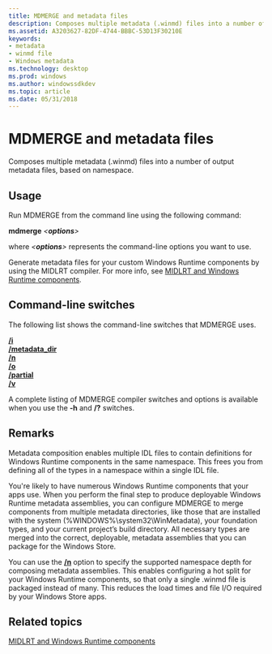 ```yaml
---
title: MDMERGE and metadata files
description: Composes multiple metadata (.winmd) files into a number of output metadata files, based on namespace.
ms.assetid: A3203627-82DF-4744-BBBC-53D13F30210E
keywords:
- metadata
- winmd file
- Windows metadata
ms.technology: desktop
ms.prod: windows
ms.author: windowssdkdev
ms.topic: article
ms.date: 05/31/2018
---
```


# MDMERGE and metadata files

Composes multiple metadata (.winmd) files into a number of output metadata files, based on namespace.

## Usage

Run MDMERGE from the command line using the following command:

**mdmerge** *<***options***&gt;*

where *<***options***&gt;* represents the command-line options you want to use.

Generate metadata files for your custom Windows Runtime components by using the MIDLRT compiler. For more info, see [MIDLRT and Windows Runtime components](midlrt-and-windows-runtime-components.md).

## Command-line switches

The following list shows the command-line switches that MDMERGE uses.

<dl>

[**/i**](-mdmerge-i.md)  
[**/metadata\_dir**](-mdmerge-metadata-dir.md)  
[**/n**](-mdmerge-n.md)  
[**/o**](-mdmerge-o.md)  
[**/partial**](-mdmerge-partial.md)  
[**/v**](-mdmerge-v.md)  
</dl>

A complete listing of MDMERGE compiler switches and options is available when you use the **-h** and **/?** switches.

## Remarks

Metadata composition enables multiple IDL files to contain definitions for Windows Runtime components in the same namespace. This frees you from defining all of the types in a namespace within a single IDL file.

You're likely to have numerous Windows Runtime components that your apps use. When you perform the final step to produce deployable Windows Runtime metadata assemblies, you can configure MDMERGE to merge components from multiple metadata directories, like those that are installed with the system (%WINDOWS%\\system32\\WinMetadata), your foundation types, and your current project’s build directory. All necessary types are merged into the correct, deployable, metadata assemblies that you can package for the Windows Store.

You can use the [**/n**](-mdmerge-n.md) option to specify the supported namespace depth for composing metadata assemblies. This enables configuring a hot split for your Windows Runtime components, so that only a single .winmd file is packaged instead of many. This reduces the load times and file I/O required by your Windows Store apps.

## Related topics

<dl> <dt>

[MIDLRT and Windows Runtime components](midlrt-and-windows-runtime-components.md)
</dt> </dl>

 

 




